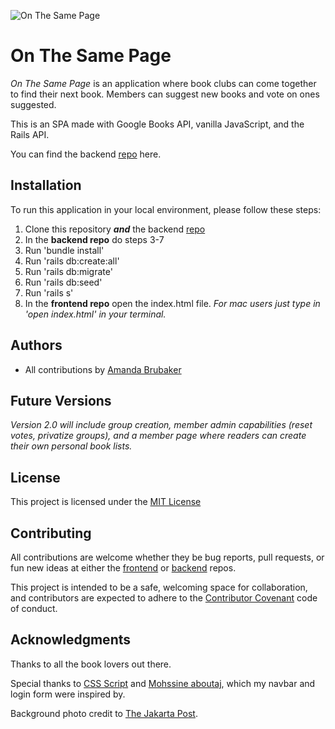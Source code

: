 ![On The Same Page](./styles/images/Cover-photo.png)

# On The Same Page

_On The Same Page_ is an application where book clubs can come together to find their next book. Members can suggest new books and vote on ones suggested.

This is an SPA made with Google Books API, vanilla JavaScript, and the Rails API.

You can find the backend [repo](https://github.com/Amanda-Katherine/bookclub-backend-rails-api) here.

## Installation

To run this application in your local environment, please follow these steps:

1. Clone this repository **_and_** the backend [repo](https://github.com/Amanda-Katherine/bookclub-backend-rails-api)
2. In the **backend repo** do steps 3-7
3. Run 'bundle install'
4. Run 'rails db:create:all'
5. Run 'rails db:migrate'
6. Run 'rails db:seed'
7. Run 'rails s'
8. In the **frontend repo** open the index.html file. _For mac users just type in 'open index.html' in your terminal._

## Authors

- All contributions by [Amanda Brubaker](https://github.com/Amanda-Katherine)

## Future Versions

_Version 2.0 will include group creation, member admin capabilities (reset votes, privatize groups), and a member page where readers can create their own personal book lists._

## License

This project is licensed under the [MIT License](https://opensource.org/licenses/MIT)

## Contributing

All contributions are welcome whether they be bug reports, pull requests, or fun new ideas at either the [frontend](https://github.com/Amanda-Katherine/bookclub-frontend-javascript) or [backend](https://github.com/Amanda-Katherine/bookclub-backend-rails-api) repos.

This project is intended to be a safe, welcoming space for collaboration, and contributors are expected to adhere to the [Contributor Covenant](https://www.contributor-covenant.org/) code of conduct.

## Acknowledgments

Thanks to all the book lovers out there.

Special thanks to [CSS Script](https://www.cssscript.com/mobile-site-navbar/) and [Mohssine aboutaj](https://codepen.io/MohssineAboutajWeb/pen/wpBQEo), which my navbar and login form were inspired by.

Background photo credit to [The Jakarta Post](https://www.thejakartapost.com/life/2019/06/01/5-ways-to-read-free-books-online.html).
